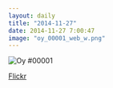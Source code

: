 ```yaml
---
layout: daily
title: "2014-11-27"
date: 2014-11-27 7:00:47
image: "oy_00001_web_w.png"
---
```

![Oy #00001](https://farm8.staticflickr.com/7504/16087286860_7fdc9c41a8_o.png)

[Flickr](https://www.flickr.com/photos/oycomics/16087286860 "oy_00001_web_w by oycomics, on Flickr")

